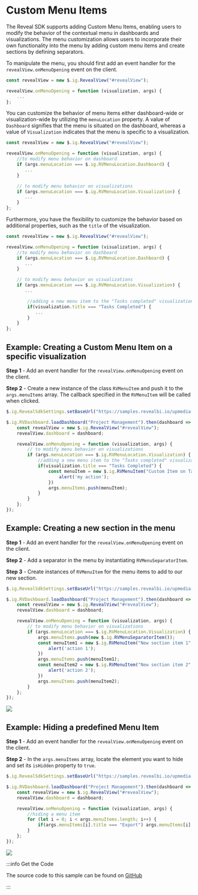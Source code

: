 # Custom Menu Items

The Reveal SDK supports adding Custom Menu Items, enabling users to modify the behavior of the contextual menu in dashboards and visualizations. The menu customization allows users to incorporate their own functionality into the menu by adding custom menu items and create sections by defining separators.

To manipulate the menu, you should first add an event handler for the `revealView.onMenuOpening` event on the client.

```js
const revealView = new $.ig.RevealView("#revealView");

revealView.onMenuOpening = function (visualization, args) {
    ...
};
```

You can customize the behavior of menu items either dashboard-wide or visualization-wide by utilizing the `menuLocation` property. A value of `Dashboard` signifies that the menu is situated on the dashboard, whereas a value of `Visualization` indicates that the menu is specific to a visualization.

```js
const revealView = new $.ig.RevealView("#revealView");

revealView.onMenuOpening = function (visualization, args) {
    //to modify menu behavior on dashboard
    if (args.menuLocation === $.ig.RVMenuLocation.Dashboard) {
       ... 
    }

    // to modify menu behavior on visualizations
    if (args.menuLocation === $.ig.RVMenuLocation.Visualization) {
       ... 
    }
};
```

Furthermore, you have the flexibility to customize the behavior based on additional properties, such as the `title` of the visualization.

```js
const revealView = new $.ig.RevealView("#revealView");

revealView.onMenuOpening = function (visualization, args) {
    //to modify menu behavior on dashboard
    if (args.menuLocation === $.ig.RVMenuLocation.Dashboard) {
       ... 
    }

    // to modify menu behavior on visualizations
    if (args.menuLocation === $.ig.RVMenuLocation.Visualization) {
       ... 

        //adding a new menu item to the "Tasks completed" visualization
        if(visualization.title === "Tasks Completed") {
           ... 
        }
    }
};
```

## Example: Creating a Custom Menu Item on a specific visualization

**Step 1** - Add an event handler for the `revealView.onMenuOpening` event on the client.

**Step 2** - Create a new instance of the class `RVMenuItem` and push it to the `args.menuItems` array. The callback specified in the `RVMenuItem` will be called when clicked.

```js
$.ig.RevealSdkSettings.setBaseUrl("https://samples.revealbi.io/upmedia-backend/reveal-api/");

$.ig.RVDashboard.loadDashboard("Project Management").then(dashboard => {
    const revealView = new $.ig.RevealView("#revealView");
    revealView.dashboard = dashboard;

    revealView.onMenuOpening = function (visualization, args) {
        // to modify menu behavior on visualizations
        if (args.menuLocation === $.ig.RVMenuLocation.Visualization) {
            //adding a new menu item to the "Tasks completed" visualization
            if(visualization.title === "Tasks Completed") {
                const menuItem = new $.ig.RVMenuItem("Custom Item on Tasks Completed", new $.ig.RVImage("https://i.pinimg.com/736x/03/c8/a2/03c8a2aff8be6bee9064eef9b5d72d66.jpg", "Icon"), () => {
                    alert('my action');
                })
                args.menuItems.push(menuItem);
            }
        }
    }; 
});
```

## Example: Creating a new section in the menu

**Step 1** - Add an event handler for the `revealView.onMenuOpening` event on the client.

**Step 2** - Add a separator in the menu by instantiating `RVMenuSeparatorItem`.

**Step 3** - Create instances of `RVMenuItem` for the menu items to add to our new section.

```js
$.ig.RevealSdkSettings.setBaseUrl("https://samples.revealbi.io/upmedia-backend/reveal-api/");

$.ig.RVDashboard.loadDashboard("Project Management").then(dashboard => {
    const revealView = new $.ig.RevealView("#revealView");
    revealView.dashboard = dashboard;

    revealView.onMenuOpening = function (visualization, args) {
        // to modify menu behavior on visualizations
        if (args.menuLocation === $.ig.RVMenuLocation.Visualization) {
            args.menuItems.push(new $.ig.RVMenuSeparatorItem());
            const menuItem1 = new $.ig.RVMenuItem("New section item 1", new $.ig.RVImage("https://i.pinimg.com/736x/03/c8/a2/03c8a2aff8be6bee9064eef9b5d72d66.jpg", "Icon"), () => {
                alert('action 1');
            })
            args.menuItems.push(menuItem1);
            const menuItem2 = new $.ig.RVMenuItem("New section item 2", new $.ig.RVImage("https://i.pinimg.com/736x/03/c8/a2/03c8a2aff8be6bee9064eef9b5d72d66.jpg", "Icon"), () => {
                alert('action 2');
            })
            args.menuItems.push(menuItem2);
        }
    }; 
});
```

![](images/adding-custom-menu-item.jpg)

## Example: Hiding a predefined Menu Item

**Step 1** - Add an event handler for the `revealView.onMenuOpening` event on the client.

**Step 2** - In the `args.menuItems` array, locate the element you want to hide and set its `isHidden` property to `true`.

```js
$.ig.RevealSdkSettings.setBaseUrl("https://samples.revealbi.io/upmedia-backend/reveal-api/");

$.ig.RVDashboard.loadDashboard("Project Management").then(dashboard => {
    const revealView = new $.ig.RevealView("#revealView");
    revealView.dashboard = dashboard;

    revealView.onMenuOpening = function (visualization, args) {
        //hiding a menu item
        for (let i = 0; i < args.menuItems.length; i++) {
            if(args.menuItems[i].title === "Export") args.menuItems[i].isHidden = true;
        }
    };
});
```

![](images/hiding-menu-item.jpg)

:::info Get the Code

The source code to this sample can be found on [GitHub](https://github.com/RevealBi/sdk-samples-javascript/tree/main/CustomMenuItems)

:::
